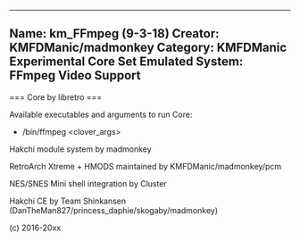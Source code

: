 -----------------------
Name: km_FFmpeg (9-3-18)
Creator: KMFDManic/madmonkey
Category: KMFDManic Experimental Core Set
Emulated System: FFmpeg Video Support
-----------------------
=== Core by libretro ===

Available executables and arguments to run Core:
- /bin/ffmpeg <rom> <clover_args>

Hakchi module system by madmonkey

RetroArch Xtreme + HMODS maintained by KMFDManic/madmonkey/pcm

NES/SNES Mini shell integration by Cluster

Hakchi CE by Team Shinkansen (DanTheMan827/princess_daphie/skogaby/madmonkey)

(c) 2016-20xx
